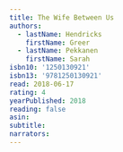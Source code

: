 ```yaml
---
title: The Wife Between Us
authors:
  - lastName: Hendricks
    firstName: Greer
  - lastName: Pekkanen
    firstName: Sarah
isbn10: '1250130921'
isbn13: '9781250130921'
read: 2018-06-17
rating: 4
yearPublished: 2018
reading: false
asin:
subtitle:
narrators:
---
```

